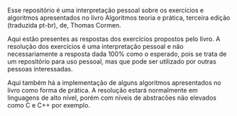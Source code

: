 Esse repositório é uma interpretação pessoal sobre os exercícios e algoritmos apresentados no livro Algoritmos teoria e prática, terceira edição (traduzida pt-br), de, Thomas Cormen.

Aqui estão presentes as respostas dos exercícios propostos pelo livro. A resolução dos exercícios é uma interpretação pessoal e não necessariamente a resposta dada 100% como o esperado, pois se trata de um repositório para uso pessoal, mas que pode ser utilizado por outras pessoas interessadas.

Aqui também há a implementação de alguns algoritmos apresentados no livro como forma de prática. A resolução estará normalmente em linguagens de alto nível, porém com níveis de abstracões não elevados como C e C++ por exemplo.
